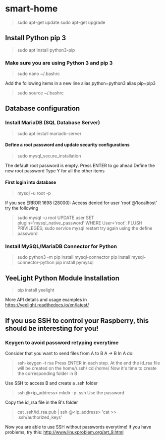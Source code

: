 # smart-home

> sudo apt-get update
> sudo apt-get upgrade

## Install Python pip 3

> sudo apt install python3-pip


### Make sure you are using Python 3 and pip 3

> sudo nano ~/.bashrc

Add the following items in a new line
	alias python=python3
	alias pip=pip3

> sudo source ~/.bashrc


## Database configuration

### Install MariaDB (SQL Database Server)

> sudo apt install mariadb-server

#### Define a root password and update security configurations

> sudo mysql_secure_installation

The default root password is empty. Press ENTER to go ahead
Define the new root password
Type Y for all the other items

#### First login into database

> mysql -u root -p

If you see ERROR 1698 (28000): Access denied for user 'root'@'localhost' try the following

> sudo mysql -u root
> UPDATE user SET plugin='mysql_native_password' WHERE User='root';
> FLUSH PRIVILEGES;
> sudo service mysql restart
try again using the define password

### Install MySQL/MariaDB Connector for Python

> sudo python3 -m pip install mysql-connector 
> pip install mysql-connector-python
> pip install pymysql

## YeeLight Python Module Installation

> pip install yeelight

More API details and usage examples in https://yeelight.readthedocs.io/en/latest/

## If you use SSH to control your Raspberry, this should be interesting for you!

### Keygen to avoid password retyping everytime

Consider that you want to send files from A to B A -> B
In A do:
> ssh-keygen -t rsa
Press ENTER in each step.
At the end the id_rsa file will be created on the home/<username>/.ssh/
> cd /home/<username>
Now it's time to create the corresponding folder in B

Use SSH to access B and create a .ssh folder
> ssh <usernameB>@<ip_address> mkdir -p .ssh
Use the password

Copy the id_rsa file in the B's folder
> cat .ssh/id_rsa.pub | ssh <usernameB>@<ip_address> 'cat >> .ssh/authorized_keys'

Now you are able to use SSH without passwords everytime!
If you have problems, try this: http://www.linuxproblem.org/art_9.html